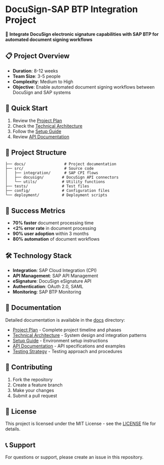 # DocuSign-SAP BTP Integration Project

🔗 **Integrate DocuSign electronic signature capabilities with SAP BTP for automated document signing workflows**

## 📋 Project Overview

- **Duration**: 8-12 weeks
- **Team Size**: 3-5 people
- **Complexity**: Medium to High
- **Objective**: Enable automated document signing workflows between DocuSign and SAP systems

## 🚀 Quick Start

1. Review the [Project Plan](docs/project-plan.md)
2. Check the [Technical Architecture](docs/technical-architecture.md)
3. Follow the [Setup Guide](docs/setup-guide.md)
4. Review [API Documentation](docs/api-documentation.md)

## 📁 Project Structure

```
├── docs/                 # Project documentation
├── src/                  # Source code
│   ├── integration/      # SAP CPI flows
│   ├── docusign/        # DocuSign API connectors
│   └── utils/           # Utility functions
├── tests/               # Test files
├── config/              # Configuration files
└── deployment/          # Deployment scripts
```

## 🎯 Success Metrics

- **70% faster** document processing time
- **<2% error rate** in document processing
- **90% user adoption** within 3 months
- **80% automation** of document workflows

## 🛠️ Technology Stack

- **Integration**: SAP Cloud Integration (CPI)
- **API Management**: SAP API Management
- **eSignature**: DocuSign eSignature API
- **Authentication**: OAuth 2.0, SAML
- **Monitoring**: SAP BTP Monitoring

## 📖 Documentation

Detailed documentation is available in the [docs](docs/) directory:

- [Project Plan](docs/project-plan.md) - Complete project timeline and phases
- [Technical Architecture](docs/technical-architecture.md) - System design and integration patterns
- [Setup Guide](docs/setup-guide.md) - Environment setup instructions
- [API Documentation](docs/api-documentation.md) - API specifications and examples
- [Testing Strategy](docs/testing-strategy.md) - Testing approach and procedures

## 🤝 Contributing

1. Fork the repository
2. Create a feature branch
3. Make your changes
4. Submit a pull request

## 📝 License

This project is licensed under the MIT License - see the [LICENSE](LICENSE) file for details.

## 📞 Support

For questions or support, please create an issue in this repository.
